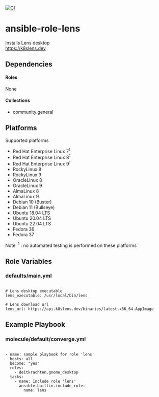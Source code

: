 [![CI](https://github.com/de-it-krachten/ansible-role-lens/workflows/CI/badge.svg?event=push)](https://github.com/de-it-krachten/ansible-role-lens/actions?query=workflow%3ACI)


# ansible-role-lens

Installs Lens desktop<br>
https://k8slens.dev<br> 



## Dependencies

#### Roles
None

#### Collections
- community.general

## Platforms

Supported platforms

- Red Hat Enterprise Linux 7<sup>1</sup>
- Red Hat Enterprise Linux 8<sup>1</sup>
- Red Hat Enterprise Linux 9<sup>1</sup>
- RockyLinux 8
- RockyLinux 9
- OracleLinux 8
- OracleLinux 9
- AlmaLinux 8
- AlmaLinux 9
- Debian 10 (Buster)
- Debian 11 (Bullseye)
- Ubuntu 18.04 LTS
- Ubuntu 20.04 LTS
- Ubuntu 22.04 LTS
- Fedora 36
- Fedora 37

Note:
<sup>1</sup> : no automated testing is performed on these platforms

## Role Variables
### defaults/main.yml
<pre><code>
# Lens desktop executable
lens_executable: /usr/local/bin/lens

# Lens download url
lens_url: https://api.k8slens.dev/binaries/latest.x86_64.AppImage
</pre></code>




## Example Playbook
### molecule/default/converge.yml
<pre><code>
- name: sample playbook for role 'lens'
  hosts: all
  become: "yes"
  roles:
    - deitkrachten.gnome_desktop
  tasks:
    - name: Include role 'lens'
      ansible.builtin.include_role:
        name: lens
</pre></code>
